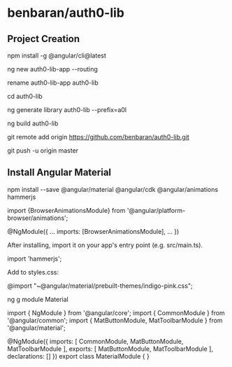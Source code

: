 # benbaran/auth0-lib

## Project Creation

npm install -g @angular/cli@latest

ng new auth0-lib-app --routing

rename auth0-lib-app auth0-lib

cd auth0-lib

ng generate library auth0-lib --prefix=a0l

ng build auth0-lib

git remote add origin https://github.com/benbaran/auth0-lib.git

git push -u origin master

## Install Angular Material

npm install --save @angular/material @angular/cdk @angular/animations hammerjs


import {BrowserAnimationsModule} from '@angular/platform-browser/animations';

@NgModule({
  ...
  imports: [BrowserAnimationsModule],
  ...
})

After installing, import it on your app's entry point (e.g. src/main.ts).

import 'hammerjs';

Add to styles.css:

@import "~@angular/material/prebuilt-themes/indigo-pink.css";


ng g module Material

import { NgModule } from '@angular/core';
import { CommonModule } from '@angular/common';
import {
  MatButtonModule,
  MatToolbarModule
} from '@angular/material';

@NgModule({
  imports: [
    CommonModule,
    MatButtonModule,
    MatToolbarModule
  ],
  exports: [
    MatButtonModule,
    MatToolbarModule
  ],
  declarations: []
})
export class MaterialModule { }
